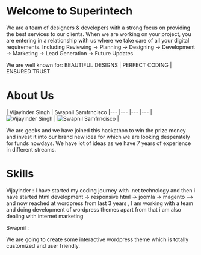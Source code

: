 Welcome to Superintech
================

We are a team of designers & developers with a strong focus on providing the best services to our clients. When we are working on your project, you are entering in a relationship with us where we take care of all your digital requirements. Including Reviewing -> Planning -> Designing -> Development -> Marketing -> Lead Generation -> Future Updates

We are well known for: 
BEAUTIFUL DESIGNS  |  PERFECT CODING  |  ENSURED TRUST

About Us
===========================

| Vijayinder Singh | Swapnil Samfrncisco
|--- |--- |--- |---
| ![Vijayinder Singh](http://superintech.com/hackathon/vj.gif) | ![Swapnil Samfrncisco](http://superintech.com/hackathon/swapnil.gif) | 

We are geeks and we have joined this hackathon to win the prize money and invest it into our brand new idea for which we are looking desperately for funds nowdays.
We have lot of ideas as we have 7 years of experience in different streams.

Skills 
=======
Vijayinder : I have started my coding journey with .net technology and then i have started html development -> responsive html -> joomla -> magento --> and now reached at wordpress from last 3 years , I am working with a team and doing development of wordpress themes apart from that i am also dealing with internet marketing 

Swapnil : 

We are going to create some interactive wordpress theme which is totally customized and user friendly.
